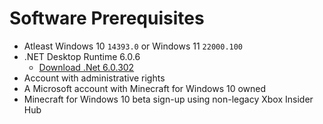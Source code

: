 # Software Prerequisites
- Atleast Windows 10 `14393.0` or Windows 11 `22000.100`
- .NET Desktop Runtime 6.0.6 
  - [Download .Net 6.0.302](https://dotnet.microsoft.com/en-us/download/dotnet/thank-you/sdk-6.0.302-windows-x64-installer)
- Account with administrative rights
- A Microsoft account with Minecraft for Windows 10 owned
- Minecraft for Windows 10 beta sign-up using non-legacy Xbox Insider Hub
